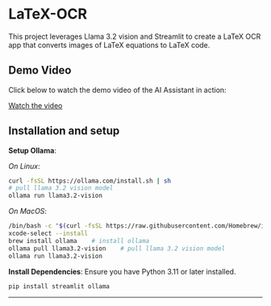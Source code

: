 # LaTeX-OCR

This project leverages Llama 3.2 vision and Streamlit to create a LaTeX OCR app that converts images of LaTeX equations to LaTeX code.

## Demo Video

Click below to watch the demo video of the AI Assistant in action:

[Watch the video](LaTeX-OCR.mp4)

## Installation and setup

**Setup Ollama**:

   *On Linux*:
   ```bash 
   curl -fsSL https://ollama.com/install.sh | sh
   # pull llama 3.2 vision model
   ollama run llama3.2-vision 
   ```

   *On MacOS*:
   ```bash 
   /bin/bash -c "$(curl -fsSL https://raw.githubusercontent.com/Homebrew/install/HEAD/install.sh)"    # get homebrew
   xcode-select --install
   brew install ollama    # install ollama
   ollama pull llama3.2-vision    # pull llama 3.2 vision model
   ollama run llama3.2-vision 
   ```


**Install Dependencies**:
   Ensure you have Python 3.11 or later installed.
   ```bash
   pip install streamlit ollama
   ```

---
